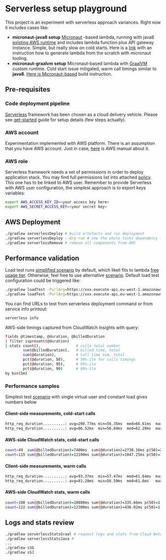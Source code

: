 # Serverless setup playground
This project is an experiment with serverless approach variances. Right now it includes cases like:
* **micronaut-java8 setup**
     [Micronaut](https://micronaut.io/) -based lambda, running with java8 [existing AWS runtime](https://micronaut-projects.github.io/micronaut-aws/latest/guide/#lambda)
     and includes lambda function plus API gateway instance. Simple, but really slow on cold starts. Here is a
     [link](https://micronaut-projects.github.io/micronaut-aws/latest/guide/#apiProxy) with an instruction how to generate 
     lambda from the scratch with micronaut tooling.
* **micronaut-graalvm setup**
    Micronaut-based lambda with [GraalVM](https://www.graalvm.org/docs/why-graal/) custom runtime. Cold start issue mitigated, 
    warm call timings similar to **java8**. [Here is Micronaut-based](https://micronaut-projects.github.io/micronaut-aws/latest/guide/#_custom_graalvm_native_runtimes)
    build instruction.

## Pre-requisites
### Code deployment pipeline
[Serverless](https://serverless.com/) framework has been chosen as a cloud delivery vehicle. Please see 
[get-started](https://serverless.com/framework/docs/getting-started/) guide for setup details (few steps actually).

### AWS account
Experimentation implemented with AWS platform. There is an assumption that you have AWS account. Just in case, 
[here](https://aws.amazon.com/ru/premiumsupport/knowledge-center/create-and-activate-aws-account/) is AWS manual about it.

### AWS role
Serverless framework needs a set of permissions in order to deploy application stack. You may find full permissions list 
into attached [policy](config/serverless/deployment-policy.json). This one has to be linked to AWS user. Remember to provide Serverless
with AWS user configuration, the simplest approach is to export keys variables:
```bash
export AWS_ACCESS_KEY_ID=<your access key here>
export AWS_SECRET_ACCESS_KEY=<your secret key>
```

## AWS Deployment
```bash
./gradlew serverlessDeploy # build artefacts and run deployment
./gradlew serverlessDeploy --dry-run # see the whole tasks dependency tree with this command
./gradlew serverlessRemove # remove all components from AWS
```

## Performance validation
Load test runs [simplified scenario](config/load-test/load-test-simple.js) by default, which likeli fits to lambda [free
usage tier](https://aws.amazon.com/ru/lambda/pricing/). Otherwise, feel free to use alternative 
[scenario](config/load-test/load-test-ramping.js). Default load test configuration could be triggered like:
```bash
./gradlew loadTest -PurlArg=https://xxx.execute-api.eu-west-1.amazonaws.com/playground/ping/graal
./gradlew loadTest -PurlArg=https://xxx.execute-api.eu-west-1.amazonaws.com/playground/ping/java
```
You can find URLs to test from serverless deployment command or from service info printout:
```bash
serverless info
```

AWS-side timings captured from CloudWatch Insights with query:
```bash
fields @timestamp, @duration, @billedDuration
| filter ispresent(@duration)
| stats count(),                # calls total number
        sum(@billedDuration),   # billed time, total
        sum(@duration),         # call time sum, total
        pct(@duration, 50),     # 50%-ile for calls timings
        pct(@duration, 95),     # 95%-ile
        pct(@duration, 99)      # 99%-ile 
by bin(5m)
```

### Performance samples
Simplest test [scenario](config/load-test/load-test-simple.js) with single virtual user and constant load gives numbers below
#### Client-side measurements, cold-start calls
```bash
http_req_duration..........: avg=200.77ms min=56.35ms  med=66.61ms  max=4.95s    p(90)=151.72ms p(95)=185.44ms #java
http_req_duration..........: avg=86.52ms  min=56.84ms  med=62.28ms  max=929.05ms p(90)=158.46ms p(95)=187.87ms #graal
```

#### AWS-side CloudWatch stats, cold-start calls
```bash
count=49  sum(@billedDuration)=7400ms  sum(@duration)=2738.16ms p(50)=2.16ms p(90)=14.17ms p(95)=39.01ms #java8
count=115 sum(@billedDuration)=12100ms sum(@duration)=1047.25ms p(50)=1.73ms p(90)=17.18ms p(95)=37.87ms #graal
```

#### Client-side measurements, warm calls
```bash
http_req_duration..........: avg=93.37ms  min=57.47ms  med=61.64ms  max=448.69ms p(90)=185.01ms p(95)=226.59ms #java8
http_req_duration..........: avg=81.28ms  min=56.59ms  med=61.6ms   max=351.74ms p(90)=152.94ms p(95)=206.24ms #graal
```

#### AWS-side CloudWatch stats, warm calls
```bash
count=108 sum(@billedDuration)=10800ms sum(@duration)=335.66ms p(50)=1.88ms p(90)=12.14ms p(95)=14.47ms #java8
count=122 sum(@billedDuration)=12300ms sum(@duration)=436.02ms p(50)=1.69ms p(90)=2.18ms  p(95)=12.62ms #graal
```

## Logs and stats review
```bash
./gradlew serverlessStatsGraal # request logs and stats from Cloud Watch and see them into console
./gradlew serverlessStatsJava #
...
./gradlew sSG
./gradlew sSJ
```
